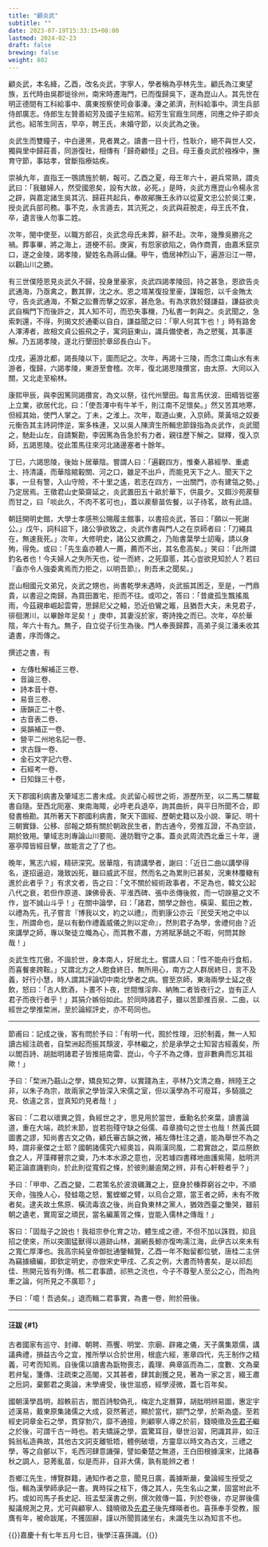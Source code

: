 ```yaml
---
title: "顧炎武"
subtitle: ""
date: 2023-07-19T15:33:15+08:00
lastmod: 2024-02-23
draft: false
brewing: false
weight: 802
---
```



顧炎武，本名絳，乙酉，改名炎武，字寧人，學者稱為亭林先生。顧氏為江東望族，五代時由吳郡徙徐州，南宋時遷海門，已而復歸吳下，遂為崑山人。其先世在明正德間有工科給事中、廣東按察使司僉事溱。溱之弟濟，刑科給事中。濟生兵部侍郎廣志。侍郎生左贊善紹芳及國子生紹芾。紹芳生官廕生同應，同應之仲子即炎武也。紹芾生同吉，早卒，聘王氏，未婚守節，以炎武為之後。

炎武生而雙瞳子，中白邊黑，見者異之。讀書一目十行，性耿介，絕不與世人交，獨與里中歸莊善，同游復社，相傳有「歸奇顧怪」之目。母王養炎武於襁褓中，撫育守節，事姑孝，曾斷指療姑疾。

崇禎九年，直指王一鶚請旌於朝，報可。乙酉之夏，母王年六十，避兵常熟，謂炎武曰：「我雖婦人，然受國恩矣，設有大故，必死。」是時，炎武方應崑山令楊永言之辟，與嘉定諸生吳其沆、歸莊共起兵，奉故鄖撫王永祚以從夏文忠公於吳江東，授炎武兵部司務。事不克，永言遁去，其沆死之，炎武與莊脫走，母王氏不食，卒，遺言後人勿事二姓。

次年，閩中使至，以職方郎召，炎武念母氏未葬，辭不赴。次年，幾豫吳勝兆之禍。葬事畢，將之海上，道梗不前。庚寅，有怨家欲陷之，偽作商賈，由嘉禾竄京口，遂之金陵，謁孝陵，變姓名為蔣山傭。甲午，僑居神烈山下，遍游沿江一帶，以觀山川之勝。

有三世僕陸恩見炎武久不歸，投身里豪家，炎武四謁孝陵回，持之甚急，恩欲告炎武通海，乃亟禽之，數其罪，沈之水。恩之壻某復投里豪，謀報怨，以千金賄太守，告炎武通海，不繫之訟曹而擊之奴家，甚危急。有為求救於錢謙益，謙益欲炎武自稱門下而後許之，其人知不可，而恐失事機，乃私書一刺與之。炎武聞之，急索刺還，不得，列揭文於通衢以自白，謙益聞之曰：「寧人何其卞也！」時有路舍人澤溥者，故相文貞公振飛之子，寓洞庭東山，識兵備使者，為之愬冤，其事遂解。乃五謁孝陵，遂北行墾田於章邱長白山下。

戊戌，遍游北都，謁長陵以下，圖而記之。次年，再謁十三陵，而念江南山水有未游者，復歸，六謁孝陵，東游至會稽。次年，復北謁思陵攢宮，由太原、大同以入關，又北走至榆林。

康熙甲辰，與李因篤同謁攢宮，為文以祭，往代州墾田。每言馬伏波、田疇皆從塞上立業，欲居代北，曰：「使吾澤中有牛羊千，則江南不足懷矣。」然又苦其地寒，但經其始，使門人掌之。丁未，之淮上。次年，取道山東，入京師。萊黃培之奴姜元衡告其主詩詞悖逆，案多株連，又以吳人陳濟生所輯忠節錄指為炎武作，炎武聞之，馳赴山左，自請繫勘，李因篤為告急於有力者，親往歷下解之。獄釋，復入京師，五謁思陵。從此策馬往來河北諸邊塞者十餘年。

丁巳，六謁思陵，後始卜居華陰。嘗謂人曰：「遍觀四方，惟秦人慕經學、重處士、持清議，而華陰綰轂關、河之口，雖足不出戶，而能見天下之人、聞天下之事，一旦有警，入山守險，不十里之遙，若志在四方，一出關門，亦有建瓴之勢。」乃定居焉。王徵君山史築齋延之，炎武置田五十畝於華下，供晨夕。又餌沙苑蒺藜而甘之，曰「啖此久，不肉不茗可也」，蓋以蒺藜苗佐餐，以子待茗，故有此語。

朝廷開明史館，大學士孝感熊公賜履主館事，以書招炎武，答曰：「願以一死謝公。」戊午，詞科詔下，諸公爭欲致之，炎武作書與門人之在京師者曰：「刀繩具在，無速我死。」次年，大修明史，諸公又欲薦之，乃貽書葉學士訒庵，請以身殉，得免。或曰：「先生盍亦聽人一薦，薦而不出，其名愈高矣。」笑曰：「此所謂釣名者也！今夫婦人之失所天也，從一而終，之死靡慝，其心豈欲見知於人？若曰『盍亦令人強委禽焉而力拒之，以明吾節』，則吾未之聞矣。」

崑山相國元文弟兄，炎武之甥也，尚書乾學未遇時，炎武振其困乏，至是，一門鼎貴，以書迎之南歸，為買田置宅，拒而不往。或叩之，答曰：「昔歲孤生飄搖風雨，今茲親串崛起雲霄，思歸尼父之轅，恐近伯鸞之竈，且猶吾大夫，未見君子，徘徊渭川，以畢餘年足矣！」庚申，其妻沒於家，寄詩挽之而已。次年，卒於華陰，年六十有九。無子，自立從子衍生為後。門人奉喪歸葬，高弟子吳江潘耒收其遺書，序而傳之。

撰述之書，有

- 左傳杜解補正三卷、
- 音論三卷、
- 詩本音十卷、
- 易音三卷、
- 唐韻正二十卷、
- 古音表二卷、
- 吳韻補正一卷、
- 營平二州地名記一卷、
- 求古錄一卷、
- 金石文字記六卷、
- 石經考一卷、
- 日知錄三十卷，

天下郡國利病書及肇域志二書未成。炎武留心經世之術，游歷所至，以二馬二騾載書自隨。至西北阨塞、東南海陬，必呼老兵退卒，詢其曲折，與平日所聞不合，即發書檢勘。其所著天下郡國利病書，聚天下圖經、歷朝史籍以及小說、筆記、明十三朝實錄、公移、邸報之類有關於朝政民生者，酌古通今，旁推互證，不為空談，期於致用。肇域志則專論山川要阨、邊防戰守之事。蓋炎武周流西北垂三十年，邊塞亭障皆經目擊，故能言之了了也。

晚年，篤志六經，精研深究。居華陰，有請講學者，謝曰：「近日二曲以講學得名，遂招逼迫，幾致凶死，雖曰威武不屈，然而名之為累則已甚矣，況東林覆轍有進於此者乎？」有求文者，告之曰：「文不關於經術政事者，不足為也，韓文公起八代之衰，若但作原道、諫佛骨表、平淮西碑、張中丞傳後敘，而一切諛墓之文不作，豈不誠山斗乎！」在關中論學，曰：「諸君，關學之餘也，橫渠、藍田之教，以禮為先，孔子嘗言『博我以文，約之以禮』，而劉康公亦云『民受天地之中以生，所謂命也，是以有動作禮義威儀之則以定命』，然則君子為學，舍禮何由？近來講學之師，專以聚徒立幟為心，而其教不肅，方將賦茅鴟之不暇，何問其餘哉！」

炎武生性兀傲，不諧於世，身本南人，好居北土。嘗謂人曰：「性不能舟行食稻，而喜餐麥跨鞍。」又謂北方之人飽食終日，無所用心，南方之人群居終日，言不及義，好行小慧，時人謂其評論切中南北學者之病。嘗至京師，東海兩學士延之夜飲，怒曰：「古人飲酒，卜晝不卜夜，世間惟淫奔、納賄二者皆夜行之，豈有正人君子而夜行者乎！」其狷介嫉俗如此。於同時諸君子，雖以苦節推百泉、二曲，以經世之學推棃洲，至於論經評史，亦不苟同也。

---

節甫曰：記成之後，客有問於予曰：「有明一代，囿於性理，汨於制義，無一人知讀古經注疏者，自棃洲起而振其頹波，亭林繼之，於是承學之士知習古經義矣，所以閻百詩、胡胐明諸君子皆推挹南雷、崑山，今子不為之傳，豈非數典而忘其祖歟！」

予曰：「棃洲乃蕺山之學，矯良知之弊，以實踐為主，亭林乃文清之裔，辨陸王之非，以朱子為宗，故兩家之學皆深入宋儒之室，但以漢學為不可廢耳，多騎牆之見、依違之言，豈真知灼見者哉！」

客曰：「二君以瓌異之質，負經世之才，思見用於當世，垂勳名於來葉，讀書論道，重在大端，疏於末節，豈若抱殘守缺之俗儒、尋章摘句之世士也哉！然黃氏闢圖書之謬，知尚書古文之偽，顧氏審古韻之微，補左傳杜注之遺，能為舉世不為之時，謂非豪傑之士耶？國朝諸儒究六經奧旨，與兩漢同風，二君實啟之，菜瓜祭飲食之人，芹藻釋瞽宗之奠，乃木本水源之意也，況若璩四書釋地曲護紫陽，胐明洪範正論直譏劉向，於此則從寬假之條，於彼則嚴逾閑之辨，非有心軒輊者乎？」

予曰：「甲申、乙酉之變，二君策名於波浪礪灘之上，竄身於榛莽窮谷之中，不順天命，強挽人心，發蛙黽之怒，奮螳螂之臂，以烏合之眾，當王者之師，未有不敗者矣。逮夫故土焦原、橫流毒浪之後，尚自負東林之黨人，猶效西臺之慟哭，雖前朝之遺老，實周室之頑民，當名編薰胥之條，豈能入儒林之傳哉！」

客曰：「固哉子之說也！我祖宗參化育之功，體生成之德，不但不加以誅戮，抑且招之使來，所以突圍猛獸得以遁跡山林，漏網長鯨亦復呴濡江海，此伊古以來未有之寬仁厚澤也。我高宗純皇帝御批通鑒輯覽，乙酉一年不黜留都位號，唐桂二主併為竊據續編，即欽定明史，亦倣宋史甲戌、乙亥之例，大書而特書矣，是以祁彪佳、熊開元皆有列傳。核二君事蹟，祁熊之流也，今子不尊聖人至公之心，而為拘牽之論，何所見之不廣耶？」

予曰：「噫！吾過矣。」退而輯二君事實，為書一卷，附於冊後。

---

#### 汪跋 {#1}

古者國家有巡守、封禪、朝聘、燕饗、明堂、宗廟、辟雍之儀，天子廣集眾儒，講議典禮，損益古今之宜，推所學以合於世用，根底六經，憲章四代，先王制作之精義，可考而知焉。自後儒以讀書為翫物喪志，義理、典章區而為二，度數、文為棄若弁髦，箋傳、注疏束之高閣，又其甚者，肆其創獲之見，著為一家之言，綴王肅之卮詞，棄鄭君之奧論，末學膚受，後世滋惑，經學浸微，蓋七百年矣。

國朝漢學昌明，超軼前古，閻百詩駮偽孔，梅定九定曆算，胡朏明辨易圖，惠定宇述漢易，戴東原集諸儒之大成，裒然著述，顯於當代，顓門之學，於斯為盛。至若經史詞章金石之學，貫穿勃穴，靡不通擅，則顧寧人導之於前，錢曉徵及[先君子](../07-6/)繼之於後，可謂千古一時也。若夫矯誣之學，震驚耳目，舉世沿習，罔識其非，如汪鈍翁私造典故，其他古文詞支離牴牾，體例破壞，方靈皐以時文為古文，三禮之學，等之自鄶以下，毛西河肆意譏彈，譬如秦楚之無道，王白田根據漢宋，比諸春秋之調人，惡莠亂苗，似是而非，自非大儒，孰有能辨之者！

吾鄉江先生，博覽群籍，通知作者之意，聞見日廣，義據斯嚴，彙論經生授受之恉，輯為漢學師承記一書。異時採之柱下，傳之其人，先生名山之業，固當坿此不朽。或如司馬子長史記、班孟堅漢書之例，撰次敘傳一篇，列於卷後，亦足屏後儒擬議規測之見，尤可與顧寧人、錢曉徵及[先君子](../07-6/)後先輝暎者也。喜孫奉手受教，服膺有年，被命跋尾，不獲固辭，謹以所聞質諸坐右，未識先生以為知言不也。

{{<sign>}}嘉慶十有七年五月七日，後學汪喜孫識。{{</sign>}}